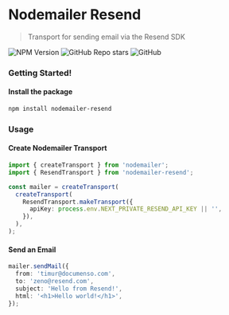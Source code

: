 # Nodemailer Resend

> Transport for sending email via the Resend SDK

<p align="left">
  <img alt="NPM Version" src="https://img.shields.io/npm/v/%40documenso/nodemailer-resend" />
  <img alt="GitHub Repo stars" src="https://img.shields.io/github/stars/documenso/nodemailer-resend">
  <img alt="GitHub" src="https://img.shields.io/github/license/documenso/nodemailer-resend">
</p>

### Getting Started!

#### Install the package

```bash
npm install nodemailer-resend
```

### Usage

#### Create Nodemailer Transport

```typescript
import { createTransport } from 'nodemailer';
import { ResendTransport } from 'nodemailer-resend';

const mailer = createTransport(
  createTransport(
    ResendTransport.makeTransport({
      apiKey: process.env.NEXT_PRIVATE_RESEND_API_KEY || '',
    }),
  ),
);
```

#### Send an Email

```typescript
mailer.sendMail({
  from: 'timur@documenso.com',
  to: 'zeno@resend.com',
  subject: 'Hello from Resend!',
  html: '<h1>Hello world!</h1>',
});
```
